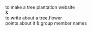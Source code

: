 to make a tree plantation website 
<br>
& <br>
 to write about a tree,flower<br>  points about it 
 & group member names
